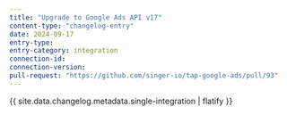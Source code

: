 ```yaml
---
title: "Upgrade to Google Ads API v17"
content-type: "changelog-entry"
date: 2024-09-17
entry-type: 
entry-category: integration
connection-id: 
connection-version: 
pull-request: "https://github.com/singer-io/tap-google-ads/pull/93"
---
```

{{ site.data.changelog.metadata.single-integration | flatify }}